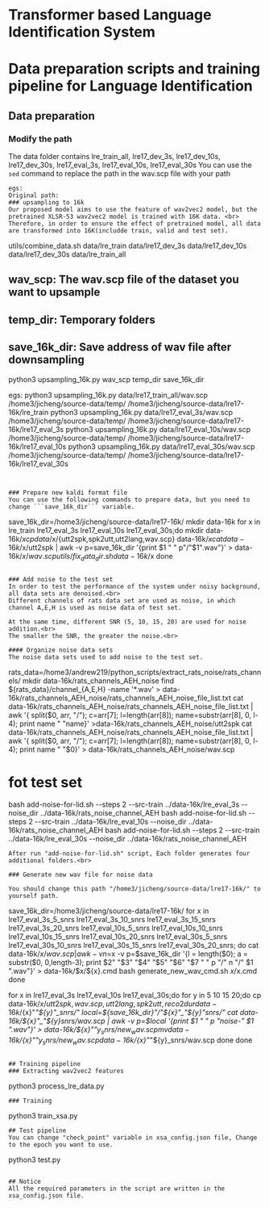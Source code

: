 # Transformer based Language Identification System
# Data preparation scripts and training pipeline for Language Identification

## Data preparation
### Modify the path 
The data folder contains lre_train_all, lre17_dev_3s, lre17_dev_10s, lre17_dev_30s, lre17_eval_3s, lre17_eval_10s, lre17_eval_30s
You can use the ```sed``` command to replace the path in the wav.scp file with your path
```
egs:
Original path: 
### upsampling to 16k
Our proposed model aims to use the feature of wav2vec2 model, but the pretrained XLSR-53 wav2vec2 model is trained with 16K data. <br>
Therefore, in order to ensure the effect of pretrained model, all data are transformed into 16K(includde train, valid and test set).

```
utils/combine_data.sh data/lre_train data/lre17_dev_3s data/lre17_dev_10s data/lre17_dev_30s data/lre_train_all
## wav_scp: The wav.scp file of the dataset you want to upsample
## temp_dir: Temporary folders
## save_16k_dir: Save address of wav file after downsampling

python3 upsampling_16k.py wav_scp temp_dir save_16k_dir

egs:
python3 upsampling_16k.py data/lre17_train_all/wav.scp /home3/jicheng/source-data/temp/ /home3/jicheng/source-data/lre17-16k/lre_train
python3 upsampling_16k.py data/lre17_eval_3s/wav.scp /home3/jicheng/source-data/temp/ /home3/jicheng/source-data/lre17-16k/lre17_eval_3s
python3 upsampling_16k.py data/lre17_eval_10s/wav.scp /home3/jicheng/source-data/temp/ /home3/jicheng/source-data/lre17-16k/lre17_eval_10s
python3 upsampling_16k.py data/lre17_eval_30s/wav.scp /home3/jicheng/source-data/temp/ /home3/jicheng/source-data/lre17-16k/lre17_eval_30s
```


### Prepare new kaldi format file
You can use the following commands to prepare data, but you need to change ```save_16k_dir``` variable.
```
save_16k_dir=/home3/jicheng/source-data/lre17-16k/
mkdir data-16k
for x in lre_train lre17_eval_3s lre17_eval_10s lre17_eval_30s;do
  mkdir data-16k/$x
  cp data/$x/{utt2spk,spk2utt,utt2lang,wav.scp} data-16k/$x
  cat data-16k/$x/utt2spk | awk -v p=save_16k_dir '{print $1 " " p"/"$1".wav"}' > data-16k/$x/wav.scp
  utils/fix_data_dir.sh data-16k/$x
done
```

### Add noise to the test set 
In order to test the performance of the system under noisy background, all data sets are denoised.<br>
Different channels of rats data set are used as noise, in which channel A,E,H is used as noise data of test set.

At the same time, different SNR (5, 10, 15, 20) are used for noise addition.<br>
The smaller the SNR, the greater the noise.<br>

#### Organize noise data sets
The noise data sets used to add noise to the test set.
```
rats_data=/home3/andrew219/python_scripts/extract_rats_noise/rats_channels/
mkdir data-16k/rats_channels_AEH_noise
find ${rats_data}/channel_{A,E,H} -name '*.wav' > data-16k/rats_channels_AEH_noise/rats_channels_AEH_noise_file_list.txt
cat data-16k/rats_channels_AEH_noise/rats_channels_AEH_noise_file_list.txt | awk '{ split($0, arr, "/"); c=arr[7]; l=length(arr[8]); name=substr(arr[8], 0, l-4); print name " "name}' >data-16k/rats_channels_AEH_noise/utt2spk
cat data-16k/rats_channels_AEH_noise/rats_channels_AEH_noise_file_list.txt | awk '{ split($0, arr, "/"); c=arr[7]; l=length(arr[8]); name=substr(arr[8], 0, l-4); print name " "$0}' > data-16k/rats_channels_AEH_noise/wav.scp


# fot test set
bash add-noise-for-lid.sh --steps 2 --src-train ../data-16k/lre_eval_3s --noise_dir ../data-16k/rats_noise_channel_AEH
bash add-noise-for-lid.sh --steps 2 --src-train ../data-16k/lre_eval_10s --noise_dir ../data-16k/rats_noise_channel_AEH
bash add-noise-for-lid.sh --steps 2 --src-train ../data-16k/lre_eval_30s --noise_dir ../data-16k/rats_noise_channel_AEH
```
After run "add-noise-for-lid.sh" script, Each folder generates four additional folders.<br>

### Generate new wav file for noise data

You should change this path "/home3/jicheng/source-data/lre17-16k/" to yourself path.
```
save_16k_dir=/home3/jicheng/source-data/lre17-16k/
for x in lre17_eval_3s_5_snrs lre17_eval_3s_10_snrs lre17_eval_3s_15_snrs lre17_eval_3s_20_snrs 
         lre17_eval_10s_5_snrs lre17_eval_10s_10_snrs lre17_eval_10s_15_snrs lre17_eval_10s_20_snrs 
         lre17_eval_30s_5_snrs lre17_eval_30s_10_snrs lre17_eval_30s_15_snrs lre17_eval_30s_20_snrs; do
  cat data-16k/$x/wav.scp | 
    awk -v n=$x -v p=$save_16k_dir '{l = length($0); a = substr($0, 0,length-3); print $2" "$3" "$4" "$5" "$6" "$7 " " p "/" n "/" $1 ".wav"}' > data-16k/$x/${x}.cmd
    bash generate_new_wav_cmd.sh $x/$x.cmd
done

for x in lre17_eval_3s lre17_eval_10s lre17_eval_30s;do
    for y in 5 10 15 20;do
        cp data-16k/$x/{utt2spk,wav.scp,utt2lang,spk2utt,reco2dur} data-16k/${x}"_"${y}"_snrs/"
        local=${save_16k_dir}"/"${x}"_"${y}"_snrs/"
        cat data-16k/${x}"_"${y}_snrs/wav.scp | awk -v p=$local '{print $1 " " p "noise-" $1 ".wav"}' > data-16k/${x}"_"${y}_snrs/new_wav.scp
        mv data-16k/${x}"_"${y}_snrs/new_wav.scp data-16k/${x}"_"${y}_snrs/wav.scp
    done
done

```

## Training pipeline
### Extracting wav2vec2 features

```
python3 process_lre_data.py
```
### Training 
```
python3 train_xsa.py
```
## Test pipeline
You can change "check_point" variable in xsa_config.json file, Change to the epoch you want to use.
```
python3 test.py
```

## Notice
All the required parameters in the script are written in the xsa_config.json file.
